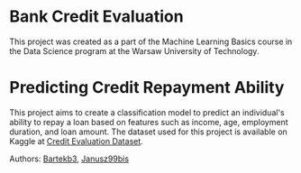 # Bank Credit Evaluation
This project was created as a part of the Machine Learning Basics course 
in the Data Science program at the Warsaw University of Technology.

# Predicting Credit Repayment Ability

This project aims to create a classification model to predict an individual's ability to repay a loan based on features such as income, age, employment duration, and loan amount. 
The dataset used for this project is available on Kaggle at [Credit Evaluation Dataset](https://www.kaggle.com/datasets/heinereugene/credit-evaluation).

Authors:
[Bartekb3](https://github.com/Bartekb3), [Janusz99bis](https://github.com/Janusz99bis)
